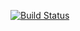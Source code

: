 [![Build Status](https://travis-ci.org/Zhrong25/NEW.svg?branch=master)](https://travis-ci.org/Zhrong25/NEW)
